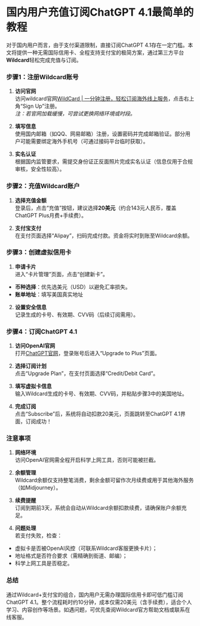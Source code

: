 # 国内用户充值订阅ChatGPT 4.1最简单的教程

对于国内用户而言，由于支付渠道限制，直接订阅ChatGPT 4.1存在一定门槛。本文将提供一种无需国际信用卡、全程支持支付宝的极简方案，通过第三方平台**Wildcard**轻松完成充值与订阅。

### **步骤1：注册Wildcard账号**

1. **访问官网**  
  访问wildcard官网[WildCard | 一分钟注册，轻松订阅海外线上服务](https://bewildcard.com/i/CEO)，点击右上角“Sign Up”注册。  
  *注：若官网加载缓慢，可尝试更换网络环境或时段。*
  
2. **填写信息**  
  使用国内邮箱（如QQ、网易邮箱）注册，设置密码并完成邮箱验证。部分用户可能需要绑定海外手机号（可通过接码平台临时获取）。
  
3. **实名认证**  
  根据国内监管要求，需提交身份证正反面照片完成实名认证（信息仅用于合规审核，安全性较高）。
  

### **步骤2：充值Wildcard账户**

1. **选择充值金额**  
  登录后，点击“充值”按钮，建议选择**20美元**（约合143元人民币，覆盖ChatGPT Plus月费+手续费）。
  
2. **支付宝支付**  
  在支付页面选择“Alipay”，扫码完成付款。资金将实时到账至Wildcard余额。
  

### **步骤3：创建虚拟信用卡**

1. **申请卡片**  
  进入“卡片管理”页面，点击“创建新卡”。
  - **币种选择**：优先选美元（USD）以避免汇率损失。
  - **账单地址**：填写美国真实地址
2. **设置安全信息**  
  记录生成的卡号、有效期、CVV码（后续订阅需用）。

### **步骤4：订阅ChatGPT 4.1**

1. **访问OpenAI官网**  
  打开[ChatGPT官网](https://chat.openai.com/)，登录账号后进入“Upgrade to Plus”页面。
  
2. **选择订阅计划**  
  点击“Upgrade Plan”，在支付页面选择“Credit/Debit Card”。
  
3. **填写虚拟卡信息**  
  输入Wildcard生成的卡号、有效期、CVV码，并粘贴步骤3中的美国地址。
  
4. **完成订阅**  
  点击“Subscribe”后，系统将自动扣款20美元，页面跳转至ChatGPT 4.1界面，订阅成功！
  

### **注意事项**

1. **网络环境**  
  访问OpenAI官网需全程开启科学上网工具，否则可能被拦截。
  
2. **余额管理**  
  Wildcard余额仅支持整笔消费，剩余金额可留作次月续费或用于其他海外服务（如Midjourney）。
  
3. **续费提醒**  
  订阅到期前3天，系统会自动从Wildcard余额扣款续费，请确保账户余额充足。
  
4. **问题处理**  
  若支付失败，检查：
  
  - 虚拟卡是否被OpenAI风控（可联系Wildcard客服更换卡片）；
  - 地址格式是否符合要求（需精确到街道、邮编）；
  - 科学上网工具是否稳定。

### **总结**

通过Wildcard+支付宝的组合，国内用户无需办理国际信用卡即可低门槛订阅ChatGPT 4.1。整个流程耗时约10分钟，成本仅需20美元（含手续费），适合个人学习、内容创作等场景。如遇问题，可优先查阅Wildcard官方帮助文档或联系在线客服。
